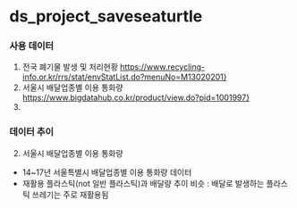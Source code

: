 # ds_project_saveseaturtle

### 사용 데이터
1. 전국 폐기물 발생 및 처리현황 https://www.recycling-info.or.kr/rrs/stat/envStatList.do?menuNo=M13020201}
2. 서울시 배달업종별 이용 통화량 https://www.bigdatahub.co.kr/product/view.do?pid=1001997}
3. 

### 데이터 추이

2. 서울시 배달업종별 이용 통화량
- 14~17년 서울특별시 배달업종별 이용 통화량 데이터
- 재활용 플라스틱(not 일반 플라스틱)과 배달량 추이 비슷 : 배달로 발생하는 플라스틱 쓰레기는 주로 재활용됨 
